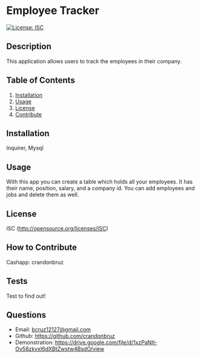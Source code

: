 # Employee Tracker
[![License: ISC](https://img.shields.io/badge/ISC-blue)](http://opensource.org/licenses/ISC)
## Description
This application allows users to track the employees in their company.
## Table of Contents
1. [Installation](#installation)
2. [Usage](#usage)
3. [License](#license)
4. [Contribute](#contribute)
## Installation
Inquirer, Mysql
## Usage
With this app you can create a table which holds all your employees. It has their name, position, salary, and a company id. You can add employees and jobs and delete them as well.
## License
ISC (http://opensource.org/licenses/ISC)
## How to Contribute
Cashapp: crandonbruz
## Tests
Test to find out!
## Questions
- Email:
bcruz12127@gmail.com 
- Github: https://github.com/crandonbruz
- Demonstration: https://drive.google.com/file/d/1xzPaNIt-Ov58zkvxI6dXBtZwstw4BsdO/view
